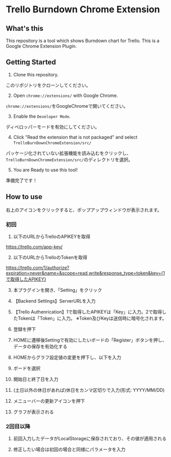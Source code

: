# Trello Burndown Chrome Extension

## What's this

This repository is a tool which shows Burndown chart for Trello. This is a Google Chrome Extension Plugin.

## Getting Started

1. Clone this repository.

このリポジトリをクローンしてください。

2. Open `chrome://extensions/` with Google Chrome.

`chrome://extensions/`をGoogleChromeで開いてください。

3. Enable the `Developer Mode`.

ディベロッパーモードを有効にしてください。

4. Click "Read the extension that is not packaged" and select `TrelloBurnDownChromeExtension/src/`

パッケージ化されていない拡張機能を読み込むをクリックし、`TrelloBurnDownChromeExtension/src/`のディレクトリを選択。

5. You are Ready to use this tool!

準備完了です！

## How to use

右上のアイコンをクリックすると、ポップアップウィンドウが表示されます。

### 初回

1. 以下のURLからTrelloのAPIKEYを取得

https://trello.com/app-key/

2. 以下のURLからTrelloのTokenを取得

https://trello.com/1/authorize?expiration=never&name=&scope=read,write&response_type=token&key={1で取得したAPIKEY}

3. 本プラグインを開き、「Setting」をクリック

  1. 【Backend Settings】ServerURLを入力

  2. 【Trello Authenrication】1で取得したAPIKEYは「Key」に入力。2で取得したTokenは「Token」に入力。
※Token及びKeyは送信時に暗号化されます。

  3. 登録を押下

4. HOMEに遷移後Settingで有効にしたいボードの「Register」ボタンを押し、データの保存を有効化する

5. HOMEからグラフ設定値の変更を押下し、以下を入力

  1. ボードを選択

  2. 開始日と終了日を入力

  3. (土日以外の休日があれば)休日をカンマ区切りで入力(形式: YYYY/MM/DD)

6. メニューバーの更新アイコンを押下

7. グラフが表示される

### 2回目以降

1. 前回入力したデータがLocalStorageに保存されており、その値が適用される

2. 修正したい場合は初回の場合と同様にパラメータを入力
